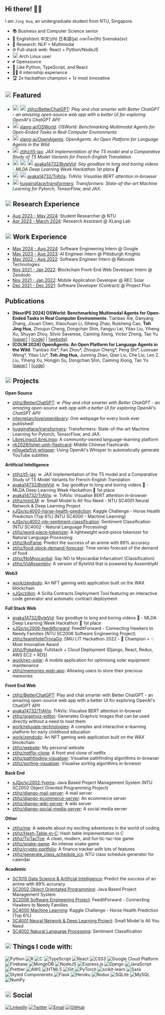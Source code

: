 ## Hi there! 👋🏻

I am `Jing Hua`, an undergraduate student from NTU, Singapore.

- 📚 Business and Computer Science senior
- 💬 English(en) 中文(zh) 日本語(ja) ภาษาไทย(th) Svenska(sv)
- 🧠 Research: NLP + Multimodal
- 🌐 Full-stack web: React + Python/NodeJS
- <img height="18" width="18" src="https://user-images.githubusercontent.com/59118459/192527457-e6c52b04-68c2-4845-9943-f7856b8d3004.svg" /> Arch Linux user
- 💕 Opensource
- 💜 Like Python, TypeScript, and React
- 👩‍💻 6 internship experience
- 🏆 2x hackathon champion + 1x most innovative

## <img src="https://user-images.githubusercontent.com/59118459/169727506-bdad0074-da23-4b4e-9f5e-9b11ab9521db.gif" alt="star3" width="20px"/> Featured

- [<img src="https://github.com/ztjhz.png" height="20" width="20" />](https://github.com/ztjhz) [<img src="https://github.com/ayaka14732.png" height="20" width="20" />](https://github.com/ayaka14732) [ztjhz/BetterChatGPT](https://github.com/ztjhz/BetterChatGPT): _Play and chat smarter with Better ChatGPT - an amazing open-source web app with a better UI for exploring OpenAI's ChatGPT API!_
- [<img src="https://avatars.githubusercontent.com/u/128829376?s=200&v=4" height="20" width="20" />](https://github.com/xlang-ai) [xlang-ai/OSWorld](https://github.com/xlang-ai/OSWorld): _OSWorld: Benchmarking Multimodal Agents for Open-Ended Tasks in Real Computer Environments_
- [<img src="https://avatars.githubusercontent.com/u/128829376?s=200&v=4" height="20" width="20" />](https://github.com/xlang-ai) [xlang-ai/OpenAgents](https://github.com/xlang-ai/OpenAgents): _OpenAgents: An Open Platform for Language Agents in the Wild_
- [<img src="https://github.com/ztjhz.png" height="20" width="20" />](https://github.com/ztjhz) [ztjhz/t5-jax](https://github.com/ztjhz/t5-jax): _JAX implementation of the T5 model and a Comparative Study of T5 Model Variants for French-English Translation_
- [<img src="https://github.com/ztjhz.png" height="20" width="20" />](https://github.com/ztjhz) [<img src="https://github.com/ayaka14732.png" height="20" width="20" />](https://github.com/ayaka14732) [<img src="https://github.com/xjqx.png" height="20" width="20" />](https://github.com/xjqx) [ayaka14732/ByteVid](https://github.com/ayaka14732/ByteVid): _Say goodbye to long and boring videos - MLDA Deep Learning Week Hackathon 1st place 🥇_
- [<img src="https://github.com/ztjhz.png" height="20" width="20" />](https://github.com/ztjhz) [<img src="https://github.com/ayaka14732.png" height="20" width="20" />](https://github.com/ayaka14732) [ayaka14732/TrAVis](https://github.com/ayaka14732/TrAVis): _TrAVis: Visualise BERT attention in-browser_
- [<img src="https://avatars.githubusercontent.com/u/25720743?s=200&v=4" height="20" width="20" />](https://github.com/huggingface) [huggingface/transformers](https://github.com/huggingface/transformers): _Transformers: State-of-the-art Machine Learning for Pytorch, TensorFlow, and JAX._

## <img src="https://user-images.githubusercontent.com/59118459/194597694-d5340bd9-b5aa-464b-ae0c-446632a59f16.gif" alt="work" width="20px" height="20px"/> Research Experience

- [Aug 2023 - May 2024](https://www.ntu.edu.sg/): Student Researcher @ NTU
- [Apr 2023 - March 2024](https://xlang.ai): Research Assistant @ XLang Lab

## <img src="https://user-images.githubusercontent.com/59118459/194597694-d5340bd9-b5aa-464b-ae0c-446632a59f16.gif" alt="work" width="20px" height="20px"/> Work Experience

- [May 2024 - Aug 2024](https://about.google/): Software Engineering Intern @ Google
- [May 2023 - Aug 2023](https://www.linkedin.com/company/knightsgg/): AI Engineer Intern @ Pittsburgh Knights
- [May 2022 - Aug 2022](https://me.tjh.sg/docs/work/reluvate): Software Engineer Intern @ Reluvate Technologies
- [Nov 2021 - Jan 2022](https://me.tjh.sg/docs/work/zendodo): Blockchain Front-End Web Developer Intern @ Zendodo
- [Nov 2021 - Jan 2022](https://me.tjh.sg/docs/work/rec-solar): Mobile Application Developer @ REC Solar
- [Dec 2021 - Dec 2021](https://me.tjh.sg/docs/work/project-flux): Software Developer (Contract) @ Project Flux

## Publications
- **[NeurIPS 2024] OSWorld: Benchmarking Multimodal Agents for Open-Ended Tasks in Real Computer Environments**: Tianbao Xie, Danyang Zhang, Jixuan Chen, Xiaochuan Li, Siheng Zhao, Ruisheng Cao, **Toh Jing Hua**, Zhoujun Cheng, Dongchan Shin, Fangyu Lei, Yitao Liu, Yiheng Xu, Shuyan Zhou, Silvio Savarese, Caiming Xiong, Victor Zhong, Tao Yu <br/>[[paper](https://arxiv.org/abs/2404.07972)] | [[code](https://github.com/xlang-ai/OSWorld)] | [[website](https://os-world.github.io/)]
- **[COLM 2024] OpenAgents: An Open Platform for Language Agents in the Wild**: Tianbao Xie*, Fan Zhou*, Zhoujun Cheng*, Peng Shi*, Luoxuan Weng*, Yitao Liu*, **Toh Jing Hua**, Junning Zhao, Qian Liu, Che Liu, Leo Z. Liu, Yiheng Xu, Hongjin Su, Dongchan Shin, Caiming Xiong, Tao Yu <br/>[[paper](https://arxiv.org/abs/2310.10634)] | [[code](https://github.com/xlang-ai/OpenAgents)]

## <img src="https://user-images.githubusercontent.com/59118459/169634580-cf0d3886-3703-4ab7-8b28-f4aa869541a2.gif" alt="BunnyStudyRead" width="20px" height="20px"/> Projects

**Open Source**

- [ztjhz/BetterChatGPT](https://github.com/ztjhz/BetterChatGPT): <img src="https://user-images.githubusercontent.com/59118459/194571865-99c38b11-ed67-4052-b4f2-6c25ed429ea1.gif" alt="work" width="14px" height="14px"/> _Play and chat smarter with Better ChatGPT - an amazing open-source web app with a better UI for exploring OpenAI's ChatGPT API!_
- [internetarchive/openlibrary](https://github.com/internetarchive/openlibrary): One webpage for every book ever published!
- [huggingface/transformers](https://github.com/huggingface/transformers): Transformers: State-of-the-art Machine Learning for Pytorch, TensorFlow, and JAX.
- [LibreLingo/LibreLingo](https://github.com/LibreLingo/LibreLingo): A community-owned language-learning platform
- [nk2028/tshet-uinh-flashcard](https://github.com/nk2028/tshet-uinh-flashcard): Middle Chinese Flashcards
- [m1guelpf/yt-whisper](https://github.com/m1guelpf/yt-whisper): Using OpenAI's Whisper to automatically generate YouTube subtitles

**Artificial Intelligence**

- [ztjhz/t5-jax](https://github.com/ztjhz/t5-jax): <img src="https://user-images.githubusercontent.com/59118459/194571865-99c38b11-ed67-4052-b4f2-6c25ed429ea1.gif" alt="work" width="14px" height="14px"/> JAX implementation of the T5 model and a Comparative Study of T5 Model Variants for French-English Translation
- [ayaka14732/ByteVid](https://github.com/ayaka14732/ByteVid): <img src="https://user-images.githubusercontent.com/59118459/194571865-99c38b11-ed67-4052-b4f2-6c25ed429ea1.gif" alt="work" width="14px" height="14px"/> Say goodbye to long and boring videos 👋 - MLDA Deep Learning Week Hackathon 🥇 1st place
- [ayaka14732/TrAVis](https://github.com/ayaka14732/TrAVis): <img src="https://user-images.githubusercontent.com/59118459/194571865-99c38b11-ed67-4052-b4f2-6c25ed429ea1.gif" alt="work" width="14px" height="14px"/> TrAVis: Visualise BERT attention in-browser
- [ztjhz/miniLM](https://github.com/ztjhz/miniLM): <img src="https://user-images.githubusercontent.com/59118459/194571865-99c38b11-ed67-4052-b4f2-6c25ed429ea1.gif" alt="work" width="14px" height="14px"/> Small Model Is All You Need - NTU SC4001 Neural Network & Deep Learning Project
- [xJQx/sc4000-horse-health-prediction](https://github.com/xJQx/sc4000-horse-health-prediction): Kaggle Challenge - Horse Health Prediction (Top 6%) (NTU SC4000 - Machine Learning)
- [xJQx/sc4002-nlp-sentiment-classification](https://github.com/xJQx/sc4002-nlp-sentiment-classification): Sentiment Classification (NTU SC4002 - Natural Language Processing)
- [ztjhz/word-piece-tokenizer](https://github.com/ztjhz/word-piece-tokenizer): A lightweight word-piece tokenizer for Natural Language Processing
- [ztjhz/AniFame](https://github.com/ztjhz/SC1015-Project): Predict the success of an anime with 89% accuracy
- [ztjhz/food-stock-demand-forecast](https://github.com/ztjhz/food-stock-demand-forecast): Time series forecast of the demand of food
- [ztjhz/NoMyocardial](https://github.com/ztjhz/NoMyocardial): Say NO to Myocardial Infarcation! (Classification)
- [ztjhz/VidAssembly](https://github.com/ztjhz/VidAssembly): A version of ByteVid that is powered by AssemblyAI

**Web3**

- [work/zendodo](https://tjh.sg/zendodo): An NFT gaming web application built on the WAX blockchain
- [xJQx/zilkin](https://github.com/xJQx/zilkin): A Scilla Contracts Deployment Tool featuring an interactive code generator and automatic contract deployment

**Full Stack Web**

- [ayaka14732/ByteVid](https://github.com/ayaka14732/ByteVid): Say goodbye to long and boring videos 👋 - MLDA Deep Learning Week Hackathon 🥇 1st place
- [xJQx/sc2006-feeditforward](https://github.com/xJQx/sc2006-feeditforward): FeedItForward - Connecting Hawkers to Needy Families (NTU SC2006 Software Engineering Project)
- [ztjhz/teamHotelTriviaGo](https://github.com/ztjhz/teamHotelTriviaGo): SMU LIT Hackathon 2022 - 🥇 Champion + 💡 Most Innovative Award
- [ztjhz/PokeApp](https://github.com/ztjhz/PokeApp): Fullstack + Cloud Deployment (Django, React, Redux, AWS EC2 + RDS)
- [work/rec-solar](https://me.tjh.sg/docs/work/rec-solar): A mobile application for optimising solar equipment maintenance
- [ztjhz/memories-web-app](https://github.com/ztjhz/memories-web-app): Allowing users to store their precious memories

**Front End Web**

- [ztjhz/BetterChatGPT](https://github.com/ztjhz/BetterChatGPT): Play and chat smarter with Better ChatGPT - an amazing open-source web app with a better UI for exploring OpenAI's ChatGPT API!
- [ayaka14732/TrAVis](https://github.com/ayaka14732/TrAVis): TrAVis: Visualise BERT attention in-browser
- [ztjhz/graphviz-editor](https://github.com/ztjhz/graphviz-editor): Generates Graphviz images that can be used directly without a need to host them
- [work/reluvate-technologies](https://tjh.sg/reluvate): A complex and interactive e-learning platform for early childhood education
- [work/zendodo](https://tjh.sg/zendodo): An NFT gaming web application built on the WAX blockchain
- [ztjhz/website](https://tohjinghua.com): My personal website
- [ztjhz/netflix-clone](https://github.com/ztjhz/netflix-clone): A front end clone of netflix
- [ztjhz/pathfinding-visualiser](https://github.com/ztjhz/pathfinding-visualiser): Visualise pathfinding algorithms in-browser
- [ztjhz/sorting-visualiser](https://github.com/ztjhz/sorting-visualiser): Visualise sorting algorithms in-browser

**Back End**

- [xJQx/sc2002-fypms](https://github.com/xJQx/sc2002-fypms): Java Based Project Management System (NTU SC2002 Object Oriented Programming Project)
- [ztjhz/django-mail-server](https://github.com/ztjhz/django-mail-server): A mail server
- [ztjhz/django-ecommerce-server](https://github.com/ztjhz/django-ecommerce-server): An ecommerce server
- [ztjhz/django-wiki-server](https://github.com/ztjhz/django-wiki-server): A wiki server
- [ztjhz/django-social-media-server](https://github.com/ztjhz/django-social-media-server): A social media server

**Other**

- [ztjhz/me](https://github.com/ztjhz/me): A website about my exciting adventures in the world of coding
- [ztjhz/Hash-Table-in-C](https://github.com/ztjhz/Hash-Table-in-C): Hash table implementation in C
- [ztjhz/TicTacToe](https://github.com/ztjhz/TicTacToe): A clean, modern, and fun tic-tac-toe game
- [ztjhz/snake-game](https://github.com/ztjhz/snake-game): An intense snake game
- [ztjhz/crypto-portfolio](https://github.com/ztjhz/crypto-portfolio): A finance tracker with lots of features
- [ztjhz/generate_class_schedule_ics](https://github.com/ztjhz/generate_class_schedule_ics): NTU class schedule generator for calendar

**Academic**
- [SC1015 Data Science & Artificial Intelligence](https://github.com/ztjhz/SC1015-Project): Predict the success of an anime with 89% accuracy
- [SC2002 Object Orientated Programming](https://github.com/xJQx/sc2002-fypms): Java Based Project Management System
- [SC2006 Software Engineering Project](https://github.com/xJQx/sc2006-feeditforward): FeedItForward - Connecting Hawkers to Needy Families
- [SC4000 Machine Learning](https://github.com/xJQx/sc4000-horse-health-prediction): Kaggle Challenge - Horse Health Prediction (Top 6%)
- [SC4001 Neural Network & Deep Learning Project](https://github.com/ztjhz/miniLM): Small Model Is All You Need
- [SC4002 Natural Language Processing](https://github.com/xJQx/sc4002-nlp-sentiment-classification): Sentiment Classification


## <img src="https://user-images.githubusercontent.com/59118459/194571601-3db32470-58c8-49e0-b201-5aedff2dcbbf.gif" alt="stars" width="20px" height="20px"/> Things I code with:

![Python](http://img.shields.io/badge/Python-3776AB?style=flat-square&logo=python&logoColor=ffffff)
![R](http://img.shields.io/badge/-R-3776AB?style=flat-square&logo=r&logoColor=ffffff)
![C](http://img.shields.io/badge/-C-3776AB?style=flat-square&logo=c&logoColor=ffffff)
![TypeScript](https://img.shields.io/badge/TypeScript-%23007ACC.svg?style=flat-square&logo=typescript&logoColor=white)
![React](https://img.shields.io/badge/React-%23007ACC?style=flat-square&logo=react&logoColor=white)
![CSS3](https://img.shields.io/badge/-CSS3-%231572B6?style=flat-square&logo=css3)
![Google Cloud Platform](https://img.shields.io/badge/-Google_Cloud_Platform-1a73e8?style=flat-square&logo=google-cloud&logoColor=white)
![Firebase](https://img.shields.io/badge/firebase-%234285F4.svg?style=flat-square&logo=firebase)
![MongoDB](https://img.shields.io/badge/MongoDB-%234ea94b.svg?style=flat-square&logo=mongodb&logoColor=white)
![NodeJS](https://img.shields.io/badge/Nodejs-43853d?style=flat-square&logo=node.js&logoColor=white)
![Express.js](https://img.shields.io/badge/Expressjs-43853d.svg?style=flat-square&logo=express&logoColor=white)
![Django](https://img.shields.io/badge/-Django-047728?style=flat-square&logo=django)
![JavaScript](https://img.shields.io/badge/-JavaScript-yellow?style=flat-square&logo=javascript&logoColor=white)
![Prettier](https://img.shields.io/badge/-Prettier-E7A93E?style=flat-square&logo=prettier&logoColor=white)
![AWS](https://img.shields.io/badge/AWS-%23FF9900.svg?style=flat-square&logo=amazon-aws&logoColor=white)
![HTML5](https://img.shields.io/badge/-HTML5-E34F26?style=flat-square&logo=html5&logoColor=ffffff)
![Git](https://img.shields.io/badge/-Git-F05032?style=flat-square&logo=git&logoColor=white)
![PyTorch](https://img.shields.io/badge/PyTorch-%23EE4C2C.svg?style=flat-square&logo=pytorch&logoColor=white)
![scikit-learn](https://img.shields.io/badge/scikit--learn-F06032.svg?style=flat-square&logo=scikit-learn&logoColor=white)
![Sass](https://img.shields.io/badge/Sass-CC6699?style=flat-square&logo=sass&logoColor=white)
![Styled Componenets](https://img.shields.io/badge/-Styled_Components-db7092?style=flat-square&logo=styled-components&logoColor=white)
![Flask](https://img.shields.io/badge/Flask-311C87.svg?style=flat-square&logo=flask&logoColor=white)
![Heroku](https://img.shields.io/badge/-Heroku-430098?style=flat-square&logo=heroku&logoColor=white)
![Redux](https://img.shields.io/badge/Redux-764ABC?style=flat-square&logo=redux&logoColor=white)
![SQLite](https://img.shields.io/badge/Sqlite-%2307405e.svg?style=flat-square&logo=sqlite&logoColor=white)
![MySQL](https://img.shields.io/badge/MySQL-%2307405e.svg?style=flat-square&logo=mysql&logoColor=white)
![NumPy](https://img.shields.io/badge/numpy-%23013243.svg?style=flat-square&logo=numpy&logoColor=white)

## <img src="https://user-images.githubusercontent.com/59118459/193049628-b56bba85-b2da-4d04-8bd1-7f79ea015feb.gif" alt="mewheart" width="20px" height="20px" /> Social

[![LinkedIn](https://img.shields.io/badge/-Jing_Hua-0077B5?style=flat-square&logo=Linkedin&logoColor=white&link=https://www.linkedin.com/in/tohjinghua/)](https://www.linkedin.com/in/tohjinghua/)
[![Twitter](https://img.shields.io/badge/-@nikushii__-1DA1F2?style=flat-square&logo=twitter&logoColor=white)](https://twitter.com/nikushii_)
[![Email](https://img.shields.io/badge/-mail@dev.tjh.sg-red?style=flat-square&logo=gmail&logoColor=white)](mailto:mail@dev.tjh.sg)
[![GitHub](https://img.shields.io/github/followers/ztjhz?style=social&label=Follow)](https://github.com/ztjhz)
